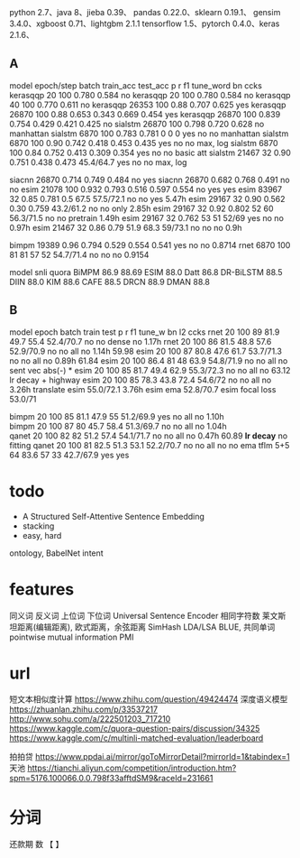 python 2.7、java 8、jieba 0.39、
pandas 0.22.0、sklearn 0.19.1、
gensim 3.4.0、xgboost 0.71、lightgbm 2.1.1
tensorflow 1.5、pytorch 0.4.0、keras 2.1.6、

## A 


model     epoch/step batch train_acc   test_acc p     r     f1   tune_word bn  ccks
kerasqqp   20        100                0.780               0.584      no
kerasqqp   20        100                0.780               0.584      no
kerasqqp   40        100                0.770               0.611      no
kerasqqp   26353     100    0.88        0.707               0.625      yes
kerasqqp   26870     100    0.88        0.653   0.343 0.669 0.454      yes
kerasqqp   26870     100    0.839       0.754   0.429 0.421 0.425      no
sialstm    26870     100    0.798       0.720               0.628      no             manhattan
sialstm    6870      100    0.783       0.781   0     0     0          yes   no  no   manhattan
sialstm    6870      100    0.90        0.742   0.418 0.453 0.435      yes   no  no   max, log
sialstm    6870      100    0.84        0.752   0.413 0.309 0.354      yes   no  no   basic att
sialstm    21467     32     0.90        0.751   0.438 0.473 45.4/64.7  yes   no  no   max, log
    
siacnn     26870            0.714       0.749               0.484      no    yes
siacnn     26870            0.682       0.768               0.491      no    no
esim       21078     100    0.932       0.793   0.516 0.597 0.554      no    yes yes
esim       83967     32     0.85        0.781   0.5   67.5  57.5/72.1  no    no  yes   5.47h
esim       29167     32     0.90        0.562   0.30  0.759 43.2/61.2  no    no  only  2.85h
esim       29167     32     0.92        0.802   52    60    56.3/71.5  no    no  pretrain  1.49h
esim       29167     32                 0.762   53    51    52/69      yes   no  no   0.97h
esim       21467     32     0.86        0.79    51.9  68.3  59/73.1    no    no  no   0.9h

bimpm      19389            0.96        0.794   0.529 0.554 0.541      yes   no  no   0.8714
rnet       6870      100     81         81      57    52    54.7/71.4  no    no  no   0.9154


model       snli     quora
BiMPM       86.9     88.69
ESIM        88.0 
Datt        86.8
DR-BiLSTM   88.5
DIIN        88.0
KIM         88.6
CAFE        88.5
DRCN        88.9
DMAN        88.8 

## B

model epoch batch train  test  p    r    f1      tune_w  bn  l2     ccks
rnet  20    100   89     81.9  49.7 55.4 52.4/70.7  no   no  dense   no    1.17h
rnet  20    100   86     81.5  48.8 57.6 52.9/70.9  no   no  all     no    1.14h   59.98
esim  20    100   87     80.8  47.6 61.7 53.7/71.3  no   no  all     no    0.89h   61.84
esim  20    100   86.4   81    48   63.9 54.8/71.9  no   no  all     no                  sent vec abs(-) * 
esim  20    100   85     81.7  49.4 62.9 55.3/72.3  no   no  all     no            63.12 lr decay + highway
esim  20    100   85     78.3  43.8 72.4 54.6/72    no   no  all     no    3.26h         translate
esim                                     55.0/72.1                         3.76h
esim ema        52.8/70.7
esim focal loss 53.0/71

bimpm 20    100   85     81.1  47.9 55   51.2/69.9  yes  no  all     no    1.10h   
bimpm 20    100   87     80    45.7 58.4 51.3/69.7  no   no  all     no    1.04h   
qanet 20    100   82     82    51.2 57.4 54.1/71.7  no   no  all     no    0.47h   60.89 **lr decay** no fitting
qanet 20    100   81     82.5  51.3 53.1 52.2/70.7  no   no  all     no           no ema
tflm  5+5   64           83.6  57   33   42.7/67.9  yes              yes   

# todo

- A Structured Self-Attentive Sentence Embedding
- stacking
- easy, hard

ontology, BabelNet
intent


# features

同义词 反义词 上位词 下位词
Universal Sentence Encoder
相同字符数
莱文斯坦距离(编辑距离), 欧式距离，余弦距离
SimHash
LDA/LSA
BLUE, 共同单词
pointwise mutual information PMI


# url

短文本相似度计算 https://www.zhihu.com/question/49424474
深度语义模型    https://zhuanlan.zhihu.com/p/33537217
http://www.sohu.com/a/222501203_717210
https://www.kaggle.com/c/quora-question-pairs/discussion/34325
https://www.kaggle.com/c/multinli-matched-evaluation/leaderboard

拍拍贷 https://www.ppdai.ai/mirror/goToMirrorDetail?mirrorId=1&tabindex=1
天池   https://tianchi.aliyun.com/competition/introduction.htm?spm=5176.100066.0.0.798f33afftdSM9&raceId=231661

# 分词

还款期 数
【 】
